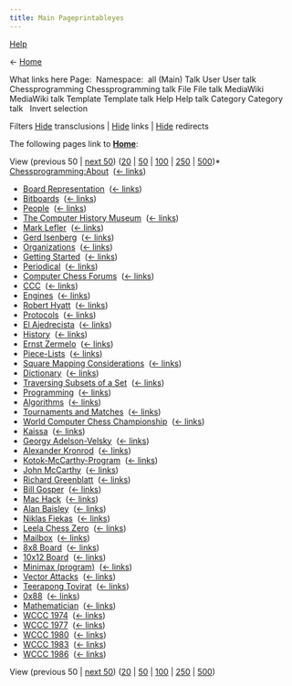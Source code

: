 ```yaml
---
title: Main Pageprintableyes
---
```

[Help](/www.mediawiki.org/wiki/Special:MyLanguage/Help:What_links_here)





← [Home](Home "Home")



What links here
Page:  Namespace: 
all
(Main)
Talk
User
User talk
Chessprogramming
Chessprogramming talk
File
File talk
MediaWiki
MediaWiki talk
Template
Template talk
Help
Help talk
Category
Category talk
  Invert selection 

Filters
[Hide](index.php?title=Special:WhatLinksHere/Home&hidetrans=1 "Special:WhatLinksHere/Home") transclusions | [Hide](index.php?title=Special:WhatLinksHere/Home&hidelinks=1 "Special:WhatLinksHere/Home") links | [Hide](index.php?title=Special:WhatLinksHere/Home&hideredirs=1 "Special:WhatLinksHere/Home") redirects

The following pages link to **[Home](Home "Home")**:


View (previous 50 | [next 50](index.php?title=Special:WhatLinksHere/Home&from=197&back=0 "Special:WhatLinksHere/Home")) ([20](index.php?title=Special:WhatLinksHere/Home&limit=20 "Special:WhatLinksHere/Home") | [50](index.php?title=Special:WhatLinksHere/Home&limit=50 "Special:WhatLinksHere/Home") | [100](index.php?title=Special:WhatLinksHere/Home&limit=100 "Special:WhatLinksHere/Home") | [250](index.php?title=Special:WhatLinksHere/Home&limit=250 "Special:WhatLinksHere/Home") | [500](index.php?title=Special:WhatLinksHere/Home&limit=500 "Special:WhatLinksHere/Home"))* [Chessprogramming:About](Chessprogramming:About "Chessprogramming:About") ‎ ([← links](index.php?title=Special:WhatLinksHere&target=Chessprogramming%3AAbout "Special:WhatLinksHere"))
* [Board Representation](Board_Representation "Board Representation") ‎ ([← links](index.php?title=Special:WhatLinksHere&target=Board+Representation "Special:WhatLinksHere"))
* [Bitboards](Bitboards "Bitboards") ‎ ([← links](index.php?title=Special:WhatLinksHere&target=Bitboards "Special:WhatLinksHere"))
* [People](People "People") ‎ ([← links](index.php?title=Special:WhatLinksHere&target=People "Special:WhatLinksHere"))
* [The Computer History Museum](The_Computer_History_Museum "The Computer History Museum") ‎ ([← links](index.php?title=Special:WhatLinksHere&target=The+Computer+History+Museum "Special:WhatLinksHere"))
* [Mark Lefler](Mark_Lefler "Mark Lefler") ‎ ([← links](index.php?title=Special:WhatLinksHere&target=Mark+Lefler "Special:WhatLinksHere"))
* [Gerd Isenberg](Gerd_Isenberg "Gerd Isenberg") ‎ ([← links](index.php?title=Special:WhatLinksHere&target=Gerd+Isenberg "Special:WhatLinksHere"))
* [Organizations](Organizations "Organizations") ‎ ([← links](index.php?title=Special:WhatLinksHere&target=Organizations "Special:WhatLinksHere"))
* [Getting Started](Getting_Started "Getting Started") ‎ ([← links](index.php?title=Special:WhatLinksHere&target=Getting+Started "Special:WhatLinksHere"))
* [Periodical](Periodical "Periodical") ‎ ([← links](index.php?title=Special:WhatLinksHere&target=Periodical "Special:WhatLinksHere"))
* [Computer Chess Forums](Computer_Chess_Forums "Computer Chess Forums") ‎ ([← links](index.php?title=Special:WhatLinksHere&target=Computer+Chess+Forums "Special:WhatLinksHere"))
* [CCC](CCC "CCC") ‎ ([← links](index.php?title=Special:WhatLinksHere&target=CCC "Special:WhatLinksHere"))
* [Engines](Engines "Engines") ‎ ([← links](index.php?title=Special:WhatLinksHere&target=Engines "Special:WhatLinksHere"))
* [Robert Hyatt](Robert_Hyatt "Robert Hyatt") ‎ ([← links](index.php?title=Special:WhatLinksHere&target=Robert+Hyatt "Special:WhatLinksHere"))
* [Protocols](Protocols "Protocols") ‎ ([← links](index.php?title=Special:WhatLinksHere&target=Protocols "Special:WhatLinksHere"))
* [El Ajedrecista](El_Ajedrecista "El Ajedrecista") ‎ ([← links](index.php?title=Special:WhatLinksHere&target=El+Ajedrecista "Special:WhatLinksHere"))
* [History](History "History") ‎ ([← links](index.php?title=Special:WhatLinksHere&target=History "Special:WhatLinksHere"))
* [Ernst Zermelo](Ernst_Zermelo "Ernst Zermelo") ‎ ([← links](index.php?title=Special:WhatLinksHere&target=Ernst+Zermelo "Special:WhatLinksHere"))
* [Piece-Lists](Piece-Lists "Piece-Lists") ‎ ([← links](index.php?title=Special:WhatLinksHere&target=Piece-Lists "Special:WhatLinksHere"))
* [Square Mapping Considerations](Square_Mapping_Considerations "Square Mapping Considerations") ‎ ([← links](index.php?title=Special:WhatLinksHere&target=Square+Mapping+Considerations "Special:WhatLinksHere"))
* [Dictionary](Dictionary "Dictionary") ‎ ([← links](index.php?title=Special:WhatLinksHere&target=Dictionary "Special:WhatLinksHere"))
* [Traversing Subsets of a Set](Traversing_Subsets_of_a_Set "Traversing Subsets of a Set") ‎ ([← links](index.php?title=Special:WhatLinksHere&target=Traversing+Subsets+of+a+Set "Special:WhatLinksHere"))
* [Programming](Programming "Programming") ‎ ([← links](index.php?title=Special:WhatLinksHere&target=Programming "Special:WhatLinksHere"))
* [Algorithms](Algorithms "Algorithms") ‎ ([← links](index.php?title=Special:WhatLinksHere&target=Algorithms "Special:WhatLinksHere"))
* [Tournaments and Matches](Tournaments_and_Matches "Tournaments and Matches") ‎ ([← links](index.php?title=Special:WhatLinksHere&target=Tournaments+and+Matches "Special:WhatLinksHere"))
* [World Computer Chess Championship](World_Computer_Chess_Championship "World Computer Chess Championship") ‎ ([← links](index.php?title=Special:WhatLinksHere&target=World+Computer+Chess+Championship "Special:WhatLinksHere"))
* [Kaissa](Kaissa "Kaissa") ‎ ([← links](index.php?title=Special:WhatLinksHere&target=Kaissa "Special:WhatLinksHere"))
* [Georgy Adelson-Velsky](Georgy_Adelson-Velsky "Georgy Adelson-Velsky") ‎ ([← links](index.php?title=Special:WhatLinksHere&target=Georgy+Adelson-Velsky "Special:WhatLinksHere"))
* [Alexander Kronrod](Alexander_Kronrod "Alexander Kronrod") ‎ ([← links](index.php?title=Special:WhatLinksHere&target=Alexander+Kronrod "Special:WhatLinksHere"))
* [Kotok-McCarthy-Program](Kotok-McCarthy-Program "Kotok-McCarthy-Program") ‎ ([← links](index.php?title=Special:WhatLinksHere&target=Kotok-McCarthy-Program "Special:WhatLinksHere"))
* [John McCarthy](John_McCarthy "John McCarthy") ‎ ([← links](index.php?title=Special:WhatLinksHere&target=John+McCarthy "Special:WhatLinksHere"))
* [Richard Greenblatt](Richard_Greenblatt "Richard Greenblatt") ‎ ([← links](index.php?title=Special:WhatLinksHere&target=Richard+Greenblatt "Special:WhatLinksHere"))
* [Bill Gosper](Bill_Gosper "Bill Gosper") ‎ ([← links](index.php?title=Special:WhatLinksHere&target=Bill+Gosper "Special:WhatLinksHere"))
* [Mac Hack](Mac_Hack "Mac Hack") ‎ ([← links](index.php?title=Special:WhatLinksHere&target=Mac+Hack "Special:WhatLinksHere"))
* [Alan Baisley](Alan_Baisley "Alan Baisley") ‎ ([← links](index.php?title=Special:WhatLinksHere&target=Alan+Baisley "Special:WhatLinksHere"))
* [Niklas Fiekas](Niklas_Fiekas "Niklas Fiekas") ‎ ([← links](index.php?title=Special:WhatLinksHere&target=Niklas+Fiekas "Special:WhatLinksHere"))
* [Leela Chess Zero](Leela_Chess_Zero "Leela Chess Zero") ‎ ([← links](index.php?title=Special:WhatLinksHere&target=Leela+Chess+Zero "Special:WhatLinksHere"))
* [Mailbox](Mailbox "Mailbox") ‎ ([← links](index.php?title=Special:WhatLinksHere&target=Mailbox "Special:WhatLinksHere"))
* [8x8 Board](8x8_Board "8x8 Board") ‎ ([← links](index.php?title=Special:WhatLinksHere&target=8x8+Board "Special:WhatLinksHere"))
* [10x12 Board](10x12_Board "10x12 Board") ‎ ([← links](index.php?title=Special:WhatLinksHere&target=10x12+Board "Special:WhatLinksHere"))
* [Minimax (program)](Minimax_(program) "Minimax (program)") ‎ ([← links](index.php?title=Special:WhatLinksHere&target=Minimax+%28program%29 "Special:WhatLinksHere"))
* [Vector Attacks](Vector_Attacks "Vector Attacks") ‎ ([← links](index.php?title=Special:WhatLinksHere&target=Vector+Attacks "Special:WhatLinksHere"))
* [Teerapong Tovirat](Teerapong_Tovirat "Teerapong Tovirat") ‎ ([← links](index.php?title=Special:WhatLinksHere&target=Teerapong+Tovirat "Special:WhatLinksHere"))
* [0x88](0x88 "0x88") ‎ ([← links](index.php?title=Special:WhatLinksHere&target=0x88 "Special:WhatLinksHere"))
* [Mathematician](Mathematician "Mathematician") ‎ ([← links](index.php?title=Special:WhatLinksHere&target=Mathematician "Special:WhatLinksHere"))
* [WCCC 1974](WCCC_1974 "WCCC 1974") ‎ ([← links](index.php?title=Special:WhatLinksHere&target=WCCC+1974 "Special:WhatLinksHere"))
* [WCCC 1977](WCCC_1977 "WCCC 1977") ‎ ([← links](index.php?title=Special:WhatLinksHere&target=WCCC+1977 "Special:WhatLinksHere"))
* [WCCC 1980](WCCC_1980 "WCCC 1980") ‎ ([← links](index.php?title=Special:WhatLinksHere&target=WCCC+1980 "Special:WhatLinksHere"))
* [WCCC 1983](WCCC_1983 "WCCC 1983") ‎ ([← links](index.php?title=Special:WhatLinksHere&target=WCCC+1983 "Special:WhatLinksHere"))
* [WCCC 1986](WCCC_1986 "WCCC 1986") ‎ ([← links](index.php?title=Special:WhatLinksHere&target=WCCC+1986 "Special:WhatLinksHere"))

View (previous 50 | [next 50](index.php?title=Special:WhatLinksHere/Home&from=197&back=0 "Special:WhatLinksHere/Home")) ([20](index.php?title=Special:WhatLinksHere/Home&limit=20 "Special:WhatLinksHere/Home") | [50](index.php?title=Special:WhatLinksHere/Home&limit=50 "Special:WhatLinksHere/Home") | [100](index.php?title=Special:WhatLinksHere/Home&limit=100 "Special:WhatLinksHere/Home") | [250](index.php?title=Special:WhatLinksHere/Home&limit=250 "Special:WhatLinksHere/Home") | [500](index.php?title=Special:WhatLinksHere/Home&limit=500 "Special:WhatLinksHere/Home")) 
